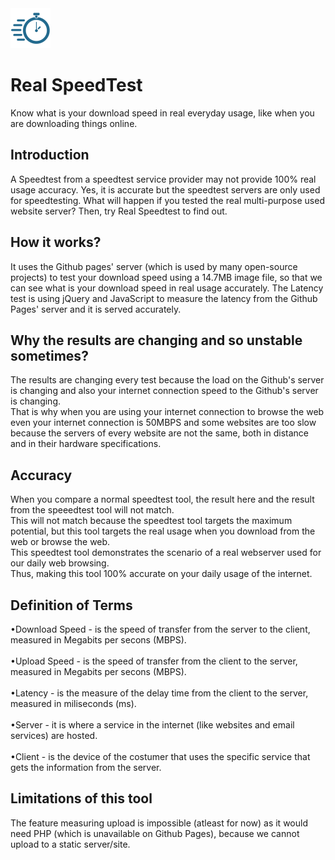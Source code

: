 <img src="resources/favicon.png" alt="LOGO" width="64"  height="64">

# Real SpeedTest
Know what is your download speed in real everyday usage, like when you are downloading things online.

## Introduction
A Speedtest from a speedtest service provider may not provide 100% real usage accuracy. Yes, it is accurate but the speedtest servers are only used for speedtesting. What will happen if you tested the real multi-purpose used website server? Then, try Real Speedtest to find out.

## How it works?
It uses the Github pages' server (which is used by many open-source projects) to test your download speed using a 14.7MB image file, so that we can see what is your download speed in real usage accurately. The Latency test is using jQuery and JavaScript to measure the latency from the Github Pages' server and it is served accurately.

## Why the results are changing and so unstable sometimes?
The results are changing every test because the load on the Github's server is changing and also your internet connection speed to the Github's server is changing.
<br>
That is why when you are using your internet connection to browse the web even your internet connection is 50MBPS and some websites are too slow because the servers of every website are not the same, both in distance and in their hardware specifications.

## Accuracy
When you compare a normal speedtest tool, the result here and the result from the speeedtest tool will not match.
<br>
This will not match because the speedtest tool targets the maximum potential, but this tool targets the real usage when you download from the web or browse the web.
<br>
This speedtest tool demonstrates the scenario of a real webserver used for our daily web browsing.
<br>
Thus, making this tool 100% accurate on your daily usage of the internet.

## Definition of Terms
•Download Speed - is the speed of transfer from the server to the client, measured in Megabits per secons (MBPS).
<br>
<br>
•Upload Speed - is the speed of transfer from the client to the server, measured in Megabits per secons (MBPS). 
<br>
<br>
•Latency - is the measure of the delay time from the client to the server, measured in miliseconds (ms).
<br>
<br>
•Server - it is where a service in the internet (like websites and email services) are hosted.
<br>
<br>
•Client - is the device of the costumer that uses the specific service that gets the information from the server.

## Limitations of this tool
The feature measuring upload is impossible (atleast for now) as it would need PHP (which is unavailable on Github Pages), because we cannot upload to a static server/site.

